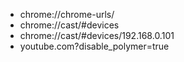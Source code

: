 * chrome://chrome-urls/
* chrome://cast/#devices
* chrome://cast/#devices/192.168.0.101
* youtube.com?disable_polymer=true